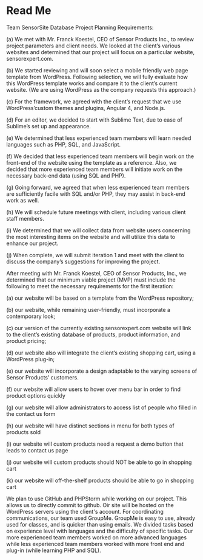 # Read Me

Team SensorSite Database Project Planning Requirements:

(a) We met with Mr. Franck Koestel, CEO of Sensor Products Inc., to review project parameters and client needs. We looked at the client’s various websites and determined that our project will focus on a particular website, sensorexpert.com.

(b) We started reviewing and will soon select a mobile friendly web page template from WordPress.  Following selection, we will fully evaluate how this WordPress template works and compare it to the client’s current website.  (We are using WordPress as the company requests this approach.)

(c) For the framework, we agreed with the client’s request that we use WordPress’custom themes and plugins, Angular 4, and Node.js.  

(d) For an editor, we decided to start with Sublime Text, due to ease of Sublime’s set up and appearance.

(e) We determined that less experienced team members will learn needed languages such as PHP, SQL, and JavaScript.

(f) We decided that less experienced team members will begin work on the front-end of the website using the template as a reference.  Also, we decided that more experienced team members will initiate work on the necessary back-end data (using SQL and PHP).

(g) Going forward, we agreed that when less experienced team members are sufficiently facile with SQL and/or PHP, they may assist in back-end work as well.

(h) We will schedule future meetings with client, including various client staff members.

(i) We determined that we will collect data from website users concerning the most interesting items on the website and will utilize this data to enhance our project.

(j) When complete, we will submit iteration 1 and meet with the client to discuss the company’s suggestions for improving the project.



After meeting with Mr. Franck Koestel, CEO of Sensor Products, Inc., we determined that our minimum viable project (MVP) must include the following to meet the necessary requirements for the first iteration:


(a) our website will be based on a template from the WordPress repository;

(b) our website, while remaining user-friendly, must incorporate a contemporary look;

(c) our version of the currently existing sensorexpert.com website will link to the client’s existing database of products, product information, and product pricing;

(d) our website also will integrate the client’s existing shopping cart, using a WordPress plug-in;

(e) our website will incorporate a design adaptable to the varying screens of Sensor Products’ customers.  

(f) our website will allow users to hover over menu bar in order to find product options quickly 

(g) our website will allow administrators to access list of people who filled in the contact us form

(h) our website will have distinct sections in menu for both types of products sold

(i) our website will custom products need a request a demo button that leads to contact us page

(j) our website will custom products should NOT be able to go in shopping cart

(k) our website will off-the-shelf products should be able to go in shopping cart


	
We plan to use GitHub and PHPStorm while working on our project. This allows us to directly commit to github. Oir site will be hosted on the WordPress servers using the client's account. For coordinating communications, our team used GroupMe.  GroupMe is easy to use, already used for classes, and is quicker than using emails.  We divided tasks based on experience level with languages and the difficulty of specific tasks.  Our more experienced team members worked on more advanced languages while less experienced team members worked with more front end and plug-in (while learning PHP and SQL). 
